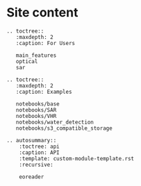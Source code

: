 ```{include} ../README.md
```

# Site content

```{eval-rst}
.. toctree::
   :maxdepth: 2
   :caption: For Users

   main_features
   optical
   sar
```

```{eval-rst}
.. toctree::
   :maxdepth: 2
   :caption: Examples

   notebooks/base
   notebooks/SAR
   notebooks/VHR
   notebooks/water_detection
   notebooks/s3_compatible_storage
```

```{eval-rst}
.. autosummary::
    :toctree: api
    :caption: API
    :template: custom-module-template.rst
    :recursive:

    eoreader
```

